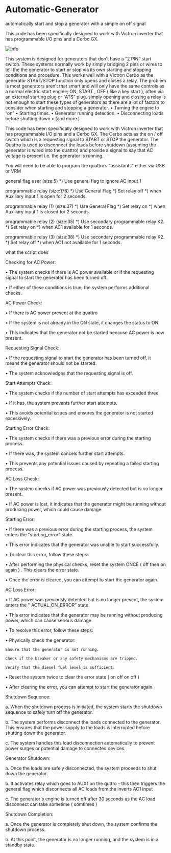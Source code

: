 # Automatic-Generator
automatically start and stop a generator with a simple on off signal

This code has been specifically designed to work with Victron inverter that has programmable I/O pins and a Cerbo GX.


![info](https://github.com/tumekee/Automatic-Generator/assets/20364311/b878d5cd-f940-4ecc-b4fb-9abc4600d1b2)


This system is designed for generators that don’t have a “2 PIN” start switch. These systems normally work by simply bridging 2 pins or wires to tell the the generator to start or stop via its own starting and stopping conditions and procedure. This works well with a Victron Cerbo as the generator START/STOP function only opens and closes a relay.
The problem is most generators aren’t that smart and will only have the same controls as a normal electric start engine; ON, START , OFF ( like a key start ), often via an external starting plug or “ATS” plug.  simply opening and closing a relay is not enough to start these types of generators as there are a lot of factors to consider when starting and stopping a generator.
•	Turning the engine to “on”
•	Starting times.
•	Generator running detection. 
•	Disconnecting loads before shutting down 
•	(and more ) 
 
This code has been specifically designed to work with Victron inverter that has programmable I/O pins and a Cerbo GX.
The Cerbo acts as the on / off switch which is a requesting signal to START or STOP the generator. 
The Quattro is used to disconnect the loads before shutdown (assuming the generator is wired into the quattro) and provide a signal to say that AC voltage is present i.e. the generator is running. 

You will need to be able to program the quattro’s “assistants” either via USB or VRM 


general flag user (size:5)
*)	Use general flag to ignore AC input 1

programmable relay (size:176)
*)	Use General Flag
*)	Set relay off
*)	when Auxiliary input 1 is open for 2 seconds.

programmable relay (1) (size:37)
*)	Use General Flag
*)	Set relay on
*)	when Auxiliary input 1 is closed for 2 seconds.

programmable relay (2) (size:35)
*)	Use secondary programmable relay K2.
*)	Set relay on
*)	when AC1 available for 1 seconds.

programmable relay (3) (size:38)
*)	Use secondary programmable relay K2.
*)	Set relay off
*)	when AC1 not available for 1 seconds.


what the script does 

Checking for AC Power:
 
•	The system checks if there is AC power available or if the requesting signal to start the generator has been turned off.

•	If either of these conditions is true, the system performs additional checks.

AC Power Check:
 
•	If there is AC power present at the quattro

•	If the system is not already in the ON state, it changes the status to ON.

•	This indicates that the generator not be started because AC power is now present.

Requesting Signal Check:

•	If the requesting signal to start the generator has been turned off, it means the generator should not be started.

•	The system acknowledges that the requesting signal is off.

Start Attempts Check:

•	The system checks if the number of start attempts has exceeded three.

•	If it has, the system prevents further start attempts.

•	This avoids potential issues and ensures the generator is not started excessively.

Starting Error Check:

•	The system checks if there was a previous error during the starting process.

•	If there was, the system cancels further start attempts.

•	This prevents any potential issues caused by repeating a failed starting process.

AC Loss Check:

•	The system checks if AC power was previously detected but is no longer present.

•	If AC power is lost, it indicates that the generator might be running without producing power, which could cause damage.

Starting Error:

•	If there was a previous error during the starting process, the system enters the "starting_error" state.

•	This error indicates that the generator was unable to start successfully.

•	To clear this error, follow these steps:

•	After performing the physical checks, reset the system ONCE ( off then on again ) . This clears the error state.

•	Once the error is cleared, you can attempt to start the generator again.

AC Loss Error:

•	If AC power was previously detected but is no longer present, the system enters the " ACTUAL_ON_ERROR” state.

•	This error indicates that the generator may be running without producing power, which can cause serious damage.

•	To resolve this error, follow these steps:

•	Physically check the generator:

	Ensure that the generator is not running.
   
	Check if the breaker or any safety mechanisms are tripped.
   
	Verify that the diesel fuel level is sufficient.
   
•	Reset the system twice to clear the error state ( on off on  off )

•	After clearing the error, you can attempt to start the generator again.




Shutdown Sequence:

a. When the shutdown process is initiated, the system starts the shutdown sequence to safely turn off the generator.

b. The system performs disconnect the loads connected to the generator. This ensures that the power supply to the loads is interrupted before shutting down the generator.

c. The system handles this load disconnection automatically to prevent power surges or potential damage to connected devices.

Generator Shutdown:

a. Once the loads are safely disconnected, the system proceeds to shut down the generator.

b. It activates relay which goes to AUX1 on the quttro - this then triggers the general flag which disconnects all AC loads from the inverts AC1 input  

c. The generator's engine is turned off after 30 seconds as the AC load disconnect can take sometime ( somtimes )

Shutdown Completion:

a. Once the generator is completely shut down, the system confirms the shutdown process.

b. At this point, the generator is no longer running, and the system is in a standby state.
